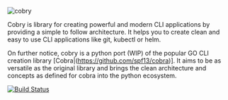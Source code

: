 ![cobry](https://user-images.githubusercontent.com/18513179/85131728-a9cdbe80-b237-11ea-9804-48ed1537e609.png)

Cobry is library for creating powerful and modern CLI applications by providing a simple to follow architecture. It helps you to create clean and easy to use CLI applications like git, kubectl or helm.

On further notice, cobry is a python port (WIP) of the popular GO CLI creation library [Cobra|(https://github.com/spf13/cobra)]. It aims to be as versatile as the original library and brings the clean architecture and concepts as defined for cobra into the python ecosystem.


[![Build Status](https://travis-ci.org/tuunit/cobry.svg?branch=master)](https://travis-ci.org/tuunit/cobry)
